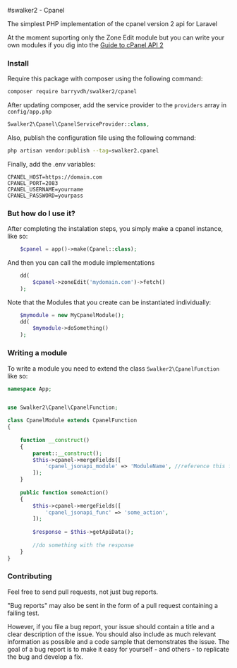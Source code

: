 #swalker2 - Cpanel

The simplest PHP implementation of the cpanel version 2 api for Laravel

At the moment suporting only the Zone Edit module but you can write your own modules if you dig into the [Guide to cPanel API 2](https://documentation.cpanel.net/display/SDK/Guide+to+cPanel+API+2)
 
 
 ### Install
 
 Require this package with composer using the following command:
 ```bash
 composer require barryvdh/swalker2/cpanel
 ```
 
 After updating composer, add the service provider to the `providers` array in `config/app.php`
 ```php
 Swalker2\Cpanel\CpanelServiceProvider::class,
 ```
 
 Also, publish the configuration file using the following command:
 ```bash
 php artisan vendor:publish --tag=swalker2.cpanel
 ```

 Finally, add the .env variables:
 ```
CPANEL_HOST=https://domain.com
CPANEL_PORT=2083
CPANEL_USERNAME=yourname
CPANEL_PASSWORD=yourpass
 ```

### But how do I use it?
After completing the instalation steps, you simply make a cpanel instance, like so:
```php
	$cpanel = app()->make(Cpanel::class);
```


And then you can call the module implementations
```php
	dd(
		$cpanel->zoneEdit('mydomain.com')->fetch()
	);
```


Note that the Modules that you create can be instantiated individually:
```php
	$mymodule = new MyCpanelModule();
	dd(
		$mymodule->doSomething()
	);
```


### Writing a module
To write a module you need to extend the class ``Swalker2\CpanelFunction``
like so: 
```php
namespace App;


use Swalker2\Cpanel\CpanelFunction;

class CpanelModule extends CpanelFunction
{
    
    function __construct()
    {
        parent::__construct();
        $this->cpanel->mergeFields([
            'cpanel_jsonapi_module' => 'ModuleName', //reference this from the Guide to cPanel API 2
        ]);
    }
    
    public function someAction()
    {
        $this->cpanel->mergeFields([
            'cpanel_jsonapi_func' => 'some_action',
        ]);
                
        $response = $this->getApiData();
        
        //do something with the response
    }
}
```

### Contributing
Feel free to send pull requests, not just bug reports.

"Bug reports" may also be sent in the form of a pull request containing a failing test. 

However, if you file a bug report, your issue should contain a title and a clear description of the issue. You should also include as much relevant information as possible and a code sample that demonstrates the issue. The goal of a bug report is to make it easy for yourself - and others - to replicate the bug and develop a fix.
